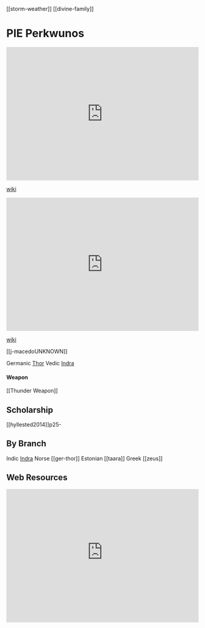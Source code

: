 [[storm-weather]]
[[divine-family]]
# PIE Perkwunos
<iframe width="100%" height="350" frameborder="0" allow="accelerometer; autoplay; clipboard-write; encrypted-media; gyroscope; picture-in-picture" allowfullscreen src="https://en.wikipedia.org/wiki/Perkwunos"></iframe>

[wiki](https://en.wikipedia.org/wiki/Perkwunos)


<iframe width="100%" height="350" frameborder="0" allow="accelerometer; autoplay; clipboard-write; encrypted-media; gyroscope; picture-in-picture" allowfullscreen src="https://en.wikipedia.org/wiki/Proto-Indo-European-mythology#Weather-deity"></iframe>

[wiki](https://en.wikipedia.org/wiki/Proto-Indo-European-mythology#Weather-deity)



[[j-macedoUNKNOWN]]

Germanic [Thor](ger-thor.md)
Vedic [Indra](indra)


#### Weapon
[[Thunder Weapon]]
	  
## Scholarship
[[hyllested2014]]p25-

## By Branch
Indic [Indra](indra)
Norse [[ger-thor]]
Estonian [[taara]]
Greek [[zeus]]

## Web Resources
<iframe width="100%" height="350" frameborder="0" allow="accelerometer; autoplay; clipboard-write; encrypted-media; gyroscope; picture-in-picture" allowfullscreen src="https://www.indo-european-connection.com/religion/gods/thunder-god"></iframe>